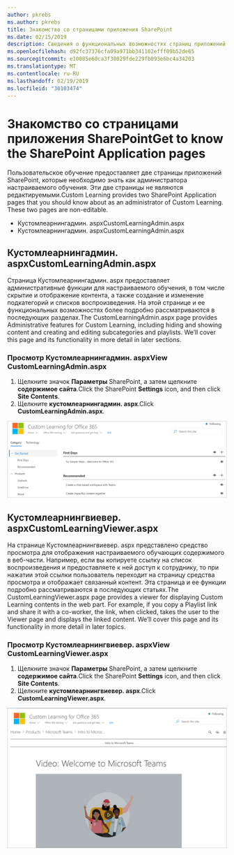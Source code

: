 ```yaml
---
author: pkrebs
ms.author: pkrebs
title: Знакомство со страницами приложения SharePoint
ms.date: 02/15/2019
description: Сведения о функциональных возможностях страниц приложений SharePoint в настраиваемом учебном обУчении
ms.openlocfilehash: d92fc37376cfa09a971bb341102efff09b52de65
ms.sourcegitcommit: e10085e60ca3f38029fde229fb093e6bc4a34203
ms.translationtype: MT
ms.contentlocale: ru-RU
ms.lasthandoff: 02/19/2019
ms.locfileid: "30103474"
---
```

# <a name="get-to-know-the-sharepoint-application-pages"></a><span data-ttu-id="07e00-103">Знакомство со страницами приложения SharePoint</span><span class="sxs-lookup"><span data-stu-id="07e00-103">Get to know the SharePoint Application pages</span></span>

<span data-ttu-id="07e00-p101">Пользовательское обучение предоставляет две страницы приложений SharePoint, которые необходимо знать как администратора настраиваемого обучения. Эти две страницы не являются редактируемыми.</span><span class="sxs-lookup"><span data-stu-id="07e00-p101">Custom Learning provides two SharePoint Application pages that you should know about as an administrator of Custom Learning. These two pages are non-editable.</span></span> 

- <span data-ttu-id="07e00-106">Кустомлеарнингадмин. aspx</span><span class="sxs-lookup"><span data-stu-id="07e00-106">CustomLearningAdmin.aspx</span></span>
- <span data-ttu-id="07e00-107">Кустомлеарнингадмин. aspx</span><span class="sxs-lookup"><span data-stu-id="07e00-107">CustomLearningAdmin.aspx</span></span>

## <a name="customlearningadminaspx"></a><span data-ttu-id="07e00-108">Кустомлеарнингадмин. aspx</span><span class="sxs-lookup"><span data-stu-id="07e00-108">CustomLearningAdmin.aspx</span></span>

<span data-ttu-id="07e00-p102">Страница Кустомлеарнингадмин. aspx предоставляет административные функции для настраиваемого обучения, в том числе скрытие и отображение контента, а также создание и изменение подкатегорий и списков воспроизведения. На этой странице и ее функциональных возможностях более подробно рассматриваются в последующих разделах.</span><span class="sxs-lookup"><span data-stu-id="07e00-p102">The CustomLearningAdmin.aspx page provides Administrative features for Custom Learning, including hiding and showing content and creating and editing subcategories and playlists. We’ll cover this page and its functionality in more detail in later sections.</span></span>

### <a name="view-customlearningadminaspx"></a><span data-ttu-id="07e00-111">Просмотр Кустомлеарнингадмин. aspx</span><span class="sxs-lookup"><span data-stu-id="07e00-111">View CustomLearningAdmin.aspx</span></span>

1. <span data-ttu-id="07e00-112">Щелкните значок **Параметры** SharePoint, а затем щелкните **содержимое сайта**.</span><span class="sxs-lookup"><span data-stu-id="07e00-112">Click the SharePoint **Settings** icon, and then click **Site Contents**.</span></span> 
2. <span data-ttu-id="07e00-113">Щелкните **кустомлеарнингадмин. aspx**.</span><span class="sxs-lookup"><span data-stu-id="07e00-113">Click **CustomLearningAdmin.aspx**.</span></span> 

![кг-админапппаже. png](media/cg-adminapppage.png)

## <a name="customlearningvieweraspx"></a><span data-ttu-id="07e00-115">Кустомлеарнингвиевер. aspx</span><span class="sxs-lookup"><span data-stu-id="07e00-115">CustomLearningViewer.aspx</span></span>
<span data-ttu-id="07e00-p103">На странице Кустомлеарнингвиевер. aspx представлено средство просмотра для отображения настраиваемого обучающих содержимого в веб-части. Например, если вы копируете ссылку на список воспроизведения и предоставляете к ней доступ к сотруднику, то при нажатии этой ссылки пользователь переходит на страницу средства просмотра и отображает связанный контент. Эта страница и ее функции подробно рассматриваются в последующих статьях.</span><span class="sxs-lookup"><span data-stu-id="07e00-p103">The CustomLearningViewer.aspx page provides a viewer for displaying Custom Learning contents in the web part. For example, if you copy a Playlist link and share it with a co-worker, the link, when clicked, takes the user to the Viewer page and displays the linked content. We’ll cover this page and its functionality in more detail in later topics.</span></span>

### <a name="view-customlearningvieweraspx"></a><span data-ttu-id="07e00-119">Просмотр Кустомлеарнингвиевер. aspx</span><span class="sxs-lookup"><span data-stu-id="07e00-119">View CustomLearningViewer.aspx</span></span>

1. <span data-ttu-id="07e00-120">Щелкните значок **Параметры** SharePoint, а затем щелкните **содержимое сайта**.</span><span class="sxs-lookup"><span data-stu-id="07e00-120">Click the SharePoint **Settings** icon, and then click **Site Contents**.</span></span> 
2. <span data-ttu-id="07e00-121">Щелкните **кустомлеарнингвиевер. aspx**.</span><span class="sxs-lookup"><span data-stu-id="07e00-121">Click **CustomLearningViewer.aspx**.</span></span> 

![кг-виеверапппаже. png](media/cg-viewerapppage.png)

